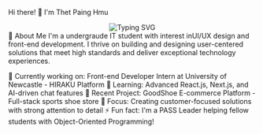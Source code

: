 Hi there! 👋 I'm Thet Paing Hmu
<div align="center">
  <img src="https://readme-typing-svg.herokuapp.com?font=Fira+Code&pause=1000&color=2196F3&center=true&vCenter=true&width=435&lines=Front-end+Developer+%26+UI%2FUX+Designer;Full-Stack+Developer;Problem+Solver+%26+Fast+Learner;Building+User-Centered+Solutions" alt="Typing SVG" />
</div>
🚀 About Me
I'm a undergraude IT student with interest inUI/UX design and front-end development. I thrive on building and designing user-centered solutions that meet high standards and deliver exceptional technology experiences.

🔭 Currently working on: Front-end Developer Intern at University of Newcastle - HIRAKU Platform
🌱 Learning: Advanced React.js, Next.js, and AI-driven chat features
💼 Recent Project: GoodShoe E-commerce Platform - Full-stack sports shoe store
🎯 Focus: Creating customer-focused solutions with strong attention to detail
⚡ Fun fact: I'm a PASS Leader helping fellow students with Object-Oriented Programming!
